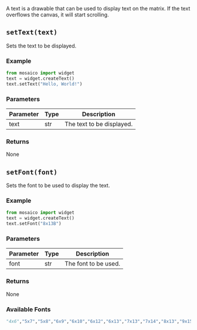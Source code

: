 A text is a drawable that can be used to display text on the matrix.
If the text overflows the canvas, it will start scrolling.

## `setText(text)`
Sets the text to be displayed.

### Example

```python
from mosaico import widget
text = widget.createText()
text.setText("Hello, World!")
```

### Parameters
| Parameter | Type | Description |
| --------- | ---- | ----------- |
| text | str | The text to be displayed. |

### Returns
None

## `setFont(font)`
Sets the font to be used to display the text.


### Example

```python
from mosaico import widget
text = widget.createText()
text.setFont("8x13B")
```

### Parameters
| Parameter | Type | Description |
| --------- | ---- | ----------- |
| font | str | The font to be used. |

### Returns
None

### Available Fonts
```Python
"4x6","5x7","5x8","6x9","6x10","6x12","6x13","7x13","7x14","8x13","9x15","9x18","10x20","clR6x12","7x14B","9x15B","texgyre-27","8x13O","7x13B","9x18B","6x13O","tom-thumb","helvR12","6x13B","7x13O","8x13B"
```